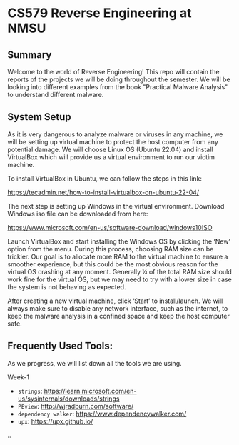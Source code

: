 # CS579 Reverse Engineering at NMSU

## Summary

Welcome to the world of Reverse Engineering! This repo will contain the reports of the projects we will be doing throughout the semester. We will be looking into different examples from the book "Practical Malware Analysis" to understand different malware. 

## System Setup

As it is very dangerous to analyze malware or viruses in any machine, we will be setting up virtual machine to protect the host computer from any potential damage. We will choose Linux OS (Ubuntu 22.04) and install VirtualBox which will provide us a virtual environment to run our victim machine.

To install VirtualBox in Ubuntu, we can follow the steps in this link:

https://tecadmin.net/how-to-install-virtualbox-on-ubuntu-22-04/

The next step is setting up Windows in the virtual environment. Download Windows iso file can be downloaded from here:

https://www.microsoft.com/en-us/software-download/windows10ISO

Launch VirtualBox and start installing the Windows OS by clicking the ‘New’ option from the menu. During this process, choosing RAM size can be trickier. Our goal is to allocate more RAM to the virtual machine to ensure a smoother experience, but this could be the most obvious reason for the virtual OS crashing at any moment. Generally ¼ of the total RAM size should work fine for the virtual OS, but we may need to try with a lower size in case the system is not behaving as expected.

After creating a new virtual machine, click ‘Start’ to install/launch. We will always make sure to disable any network interface, such as the internet, to keep the malware analysis in a confined space and keep the host computer safe.

## Frequently Used Tools:

As we progress, we will list down all the tools we are using.

Week-1

- `strings`: https://learn.microsoft.com/en-us/sysinternals/downloads/strings
- `PEview`: http://wjradburn.com/software/
- `dependency walker`: https://www.dependencywalker.com/
- `upx`: https://upx.github.io/

..
